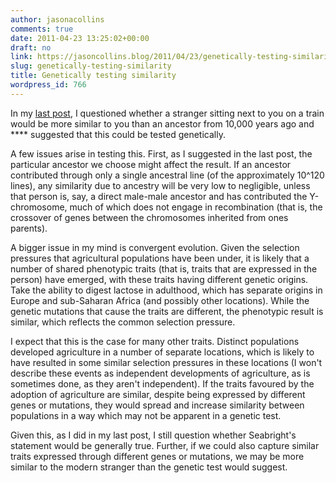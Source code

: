 ```yaml
---
author: jasonacollins
comments: true
date: 2011-04-23 13:25:02+00:00
draft: no
link: https://jasoncollins.blog/2011/04/23/genetically-testing-similarity/
slug: genetically-testing-similarity
title: Genetically testing similarity
wordpress_id: 766
---
```


In my [last post](https://jasoncollins.blog/2011/04/in-the-company-of-a-stranger/), I questioned whether a stranger sitting next to you on a train would be more similar to you than an ancestor from 10,000 years ago and **** suggested that this could be tested genetically.

A few issues arise in testing this. First, as I suggested in the last post, the particular ancestor we choose might affect the result. If an ancestor contributed through only a single ancestral line (of the approximately 10^120 lines), any similarity due to ancestry will be very low to negligible, unless that person is, say, a direct male-male ancestor and has contributed the Y-chromosome, much of which does not engage in recombination (that is, the crossover of genes between the chromosomes inherited from ones parents).

A bigger issue in my mind is convergent evolution. Given the selection pressures that agricultural populations have been under, it is likely that  a number of shared phenotypic traits (that is, traits that are expressed in the person) have emerged, with these traits having different genetic origins. Take the ability to digest lactose in adulthood, which has separate origins in Europe and sub-Saharan Africa (and possibly other locations). While the genetic mutations that cause the traits are different, the phenotypic result is similar, which reflects the common selection pressure.

I expect that this is the case for many other traits. Distinct populations developed agriculture in a number of separate locations, which is likely to have resulted in some similar selection pressures in these locations (I won't describe these events as independent developments of agriculture, as is sometimes done, as they aren't independent). If the traits favoured by the adoption of agriculture are similar, despite being expressed by different genes or mutations, they would spread and increase similarity between populations in a way which may not be apparent in a genetic test.

Given this, as I did in my last post, I still question whether Seabright's statement would be generally true. Further, if we could also capture similar traits expressed through different genes or mutations, we may be more similar to the modern stranger than the genetic test would suggest.
